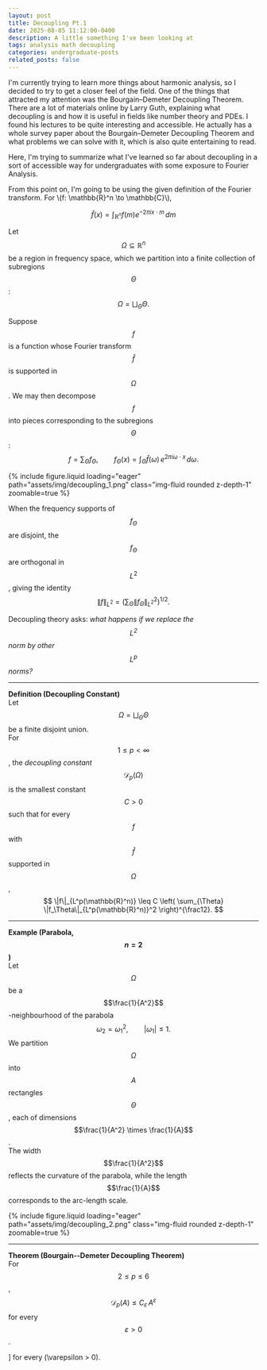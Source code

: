 ```yaml
---
layout: post
title: Decoupling Pt.1
date: 2025-08-05 11:12:00-0400
description: A little something I've been looking at
tags: analysis math decoupling
categories: undergraduate-posts
related_posts: false
---
```


<p>I'm currently trying to learn more things about harmonic analysis, so I decided to try to get a closer feel of the field. One of the things that attracted my attention was the Bourgain–Demeter Decoupling Theorem. There are a lot of materials online by Larry Guth, explaining what decoupling is and how it is useful in fields like number theory and PDEs. I found his lectures to be quite interesting and accessible. He actually has a whole survey paper about the Bourgain–Demeter Decoupling Theorem and what problems we can solve with it, which is also quite entertaining to read.</p>

<p>Here, I'm trying to summarize what I've learned so far about decoupling in a sort of accessible way for undergraduates with some exposure to Fourier Analysis.</p>

<p>From this point on, I'm going to be using the given definition of the Fourier transform. For \(f: \mathbb{R}^n \to \mathbb{C}\),</p>

$$
\hat{f}(x) = \int_{\mathbb{R}^n} f(m) e^{-2\pi i x \cdot m} \, dm
$$

Let $$\Omega \subseteq \mathbb{R}^n$$ be a region in frequency space, which we partition into a finite collection of subregions $$\Theta$$:
$$
\Omega = \bigsqcup_{\Theta} \Theta.
$$

Suppose $$f$$ is a function whose Fourier transform $$\widehat{f}$$ is supported in $$\Omega$$. We may then decompose $$f$$ into pieces corresponding to the subregions $$\Theta$$:
$$
f = \sum_{\Theta} f_\Theta,
\qquad
f_\Theta(x) = \int_{\Theta} \widehat{f}(\omega) \, e^{2\pi i \omega \cdot x} \, d\omega.
$$

{% include figure.liquid loading="eager" path="assets/img/decoupling_1.png" class="img-fluid rounded z-depth-1" zoomable=true %}

When the frequency supports of $$f_\Theta$$ are disjoint, the $$f_\Theta$$ are orthogonal in $$L^2$$, giving the identity
$$
\|f\|_{L^2} = \left( \sum_{\Theta} \|f_\Theta\|_{L^2}^2 \right)^{1/2}.
$$

Decoupling theory asks: *what happens if we replace the $$L^2$$ norm by other $$L^p$$ norms?*

---

**Definition (Decoupling Constant)**  
Let $$\Omega = \bigsqcup_{\Theta} \Theta$$ be a finite disjoint union.  
For $$1 \leq p < \infty$$, the *decoupling constant* $$\mathcal{D}_p(\Omega)$$ is the smallest constant $$C > 0$$ such that for every $$f$$ with $$\widehat{f}$$ supported in $$\Omega$$,
$$
\|f\|_{L^p(\mathbb{R}^n)} \leq C \left( \sum_{\Theta} \|f_\Theta\|_{L^p(\mathbb{R}^n)}^2 \right)^{\frac12}.
$$

---

**Example (Parabola, $$n=2$$)**  
Let $$\Omega$$ be a $$\frac{1}{A^2}$$-neighbourhood of the parabola
$$
\omega_2 = \omega_1^2, \qquad |\omega_1| \leq 1.
$$
We partition $$\Omega$$ into $$A$$ rectangles $$\Theta$$, each of dimensions $$\frac{1}{A^2} \times \frac{1}{A}$$.  
The width $$\frac{1}{A^2}$$ reflects the curvature of the parabola, while the length $$\frac{1}{A}$$ corresponds to the arc-length scale.

{% include figure.liquid loading="eager" path="assets/img/decoupling_2.png" class="img-fluid rounded z-depth-1" zoomable=true %}

---

**Theorem (Bourgain--Demeter Decoupling Theorem)**  
For $$2 \leq p \leq 6$$,
$$
\mathcal{D}_p(A) \leq C_\varepsilon \, A^\varepsilon
$$
for every $$\varepsilon > 0$$.

\]
for every \(\varepsilon > 0\).
